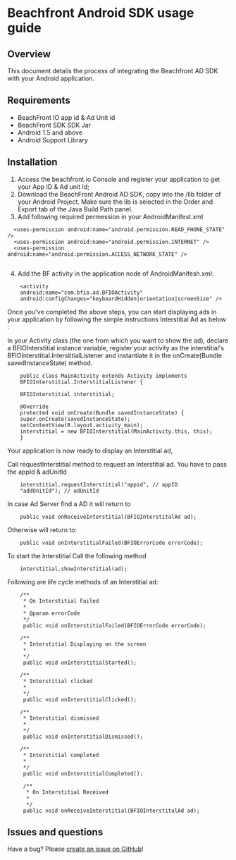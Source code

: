 # Beachfront Android SDK usage guide

## Overview
This document details the process of integrating the Beachfront AD SDK with your Android application. 

## Requirements

* BeachFront IO app id & Ad Unit id
* BeachFront SDK SDK Jar
* Android 1.5 and above
* Android Support Library

## Installation
1. Access the beachfront.io Console and register your application to get your App ID & Ad unit Id;
2. Download the BeachFront Android AD SDK, copy into the /lib folder of your Android Project. Make sure the lib is selected in the Order and Export tab of the Java Build Path panel.
3. Add following required permession in your AndroidManifest.xml

```  
  <uses-permission android:name="android.permission.READ_PHONE_STATE" />
  <uses-permission android:name="android.permission.INTERNET" />
  <uses-permission android:name="android.permission.ACCESS_NETWORK_STATE" />
  
```
4. Add the BF activity in the application node of AndroidManifesh.xml:

```
	<activity
	android:name="com.bfio.ad.BFIOActivity"
	android:configChanges="keyboardHidden|orientation|screenSize" />
```

Once you've completed the above steps, you can start displaying ads in your application by following the simple instructions Interstitial Ad as below :

In your Activity class (the one from which you want to show the ad), declare a BFIOInterstitial instance variable, register your activity as the interstitial's BFIOInterstitial.InterstitialListener and instantiate it in the onCreate(Bundle savedInstanceState) method.

```
	public class MainActivity extends Activity implements
	BFIOInterstitial.InterstitialListener {

	BFIOInterstitial interstitial;

	@Override
	protected void onCreate(Bundle savedInstanceState) {
	super.onCreate(savedInstanceState);
	setContentView(R.layout.activity_main);
	interstitial = new BFIOInterstitial(MainActivity.this, this);
	}
```

Your application is now ready to display an Interstitial ad, 

Call requestInterstitial method to request an Interstitial ad. You have to pass the appId & adUnitId

```
	interstitial.requestInterstitial("appid", // appID
	"addUnitId"); // adUnitId
```

In case Ad Server find a AD it will return to 
```
	public void onReceiveInterstitial(BFIOInterstitalAd ad);
```

Otherwise will return to:
```
	public void onInterstitialFailed(BFIOErrorCode errorCode);
```

To start the Interstitial Call the following method 
```
	interstitial.showInterstitial(ad);
```

Following are life cycle methods of an Interstitial ad:
```
	/**
	 * On Interstitial Failed
	 * 
	 * @param errorCode
	 */
	 public void onInterstitialFailed(BFIOErrorCode errorCode);

	/**
	 * Interstitial Displaying on the screen
	 * 
	 */
	 public void onInterstitialStarted();

	/**
	 * Interstitial clicked
	 * 
	 */
	 public void onInterstitialClicked();

	/**
	 * Interstitial dismissed
	 * 
	 */
	 public void onInterstitialDismissed();

	/**
	 * Interstitial completed
	 * 
	 */
	 public void onInterstitialCompleted();

	 /**
	  * On Interstitial Received
	  * 
	  */
	 public void onReceiveInterstitial(BFIOInterstitalAd ad);
```

## Issues and questions

Have a bug? Please [create an issue on GitHub](https://github.com/beachfront/beachfront-io-android-sdk/issues)!



